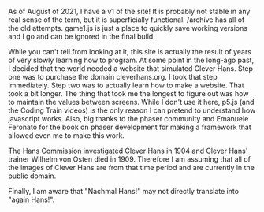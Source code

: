 As of August of 2021, I have a v1 of the site!  It is probably not stable in any real sense of the term, but it is superficially functional.   /archive has all of the old attempts.  game1.js is just a place to quickly save working versions and I go and can be ignored in the final build.  

While you can't tell from looking at it, this site is actually the result of years of very slowly learning how to program. At some point in the long-ago past, I decided that the world needed a website that simulated Clever Hans. Step one was to purchase the domain cleverhans.org.  I took that step immediately.  Step two was to actually learn how to make a website.  That took a bit longer. The thing that took me the longest to figure out was how to maintain the values between screens.  While I don't use it here, p5.js (and the Coding Train videos) is the only reason I can pretend to understand how javascript works.  Also, big thanks to the phaser community and Emanuele Feronato for the book on phaser development for making a framework that allowed even me to make this work.

The Hans Commission investigated Clever Hans in 1904 and Clever Hans' trainer Wilhelm von Osten died in 1909.   Therefore I am assuming that all of the images of Clever Hans are from that time period and are currently in the public domain.  

Finally, I am aware that "Nachmal Hans!" may not directly translate into "again Hans!".  


